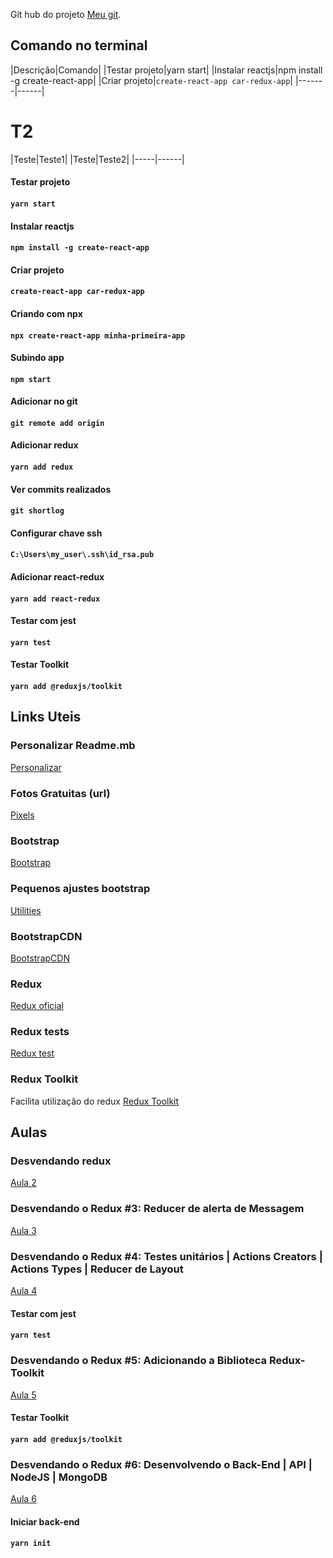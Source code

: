 Git hub do projeto [Meu git](https://github.com/ederpbj/car-redux-app).

## Comando no terminal
|Descrição|Comando|
|Testar projeto|yarn start|
|Instalar reactjs|npm install -g create-react-app|
|Criar projeto|`create-react-app car-redux-app`|
|-------|------|

# T2

|Teste|Teste1|
|Teste|Teste2|
|-----|------|

#### Testar projeto
#### `yarn start`

#### Instalar reactjs
#### `npm install -g create-react-app`

#### Criar projeto
#### `create-react-app car-redux-app`

#### Criando com npx
#### `npx create-react-app minha-primeira-app`

#### Subindo app
#### `npm start`

#### Adicionar no git
#### `git remote add origin`

#### Adicionar redux
#### `yarn add redux`

#### Ver commits realizados
#### `git shortlog`

#### Configurar chave ssh
#### `C:\Users\my_user\.ssh\id_rsa.pub`

#### Adicionar react-redux
#### `yarn add react-redux`

#### Testar com jest
#### `yarn test`

#### Testar Toolkit
#### `yarn add @reduxjs/toolkit`

## Links Uteis 


### Personalizar Readme.mb
[Personalizar](https://medium.com/@raullesteves/github-como-fazer-um-readme-md-bonit%C3%A3o-c85c8f154f8)

### Fotos Gratuitas (url)
[Pixels](https://www.pexels.com/pt-br/)

### Bootstrap
[Bootstrap](https://getbootstrap.com/docs/4.4/getting-started/introduction/)

### Pequenos ajustes bootstrap
[Utilities](https://getbootstrap.com/docs/4.4/utilities/borders/)

### BootstrapCDN
[BootstrapCDN](https://www.bootstrapcdn.com/bootswatch/)

### Redux
[Redux oficial](https://redux.js.org/)

### Redux tests
[Redux test](https://redux.js.org/recipes/writing-tests)

### Redux Toolkit
Facilita utilização do redux
[Redux Toolkit](https://redux-toolkit.js.org/)

## Aulas 

### Desvendando redux 
[Aula 2](https://www.youtube.com/watch?v=4LIcojw7484&list=PLK5FPzMuRKlyILd8Jh08M6a1-htpHYzwv&index=2&ab_channel=WashingtonDeveloper)

### Desvendando o Redux #3: Reducer de alerta de Messagem
[Aula 3](https://www.youtube.com/watch?v=q0cca7fcpJ0&list=PLK5FPzMuRKlyILd8Jh08M6a1-htpHYzwv&index=3&ab_channel=WashingtonDeveloper)

### Desvendando o Redux #4: Testes unitários | Actions Creators | Actions Types | Reducer de Layout
[Aula 4](https://www.youtube.com/watch?v=SpZ3lnT_AbM&list=PLK5FPzMuRKlyILd8Jh08M6a1-htpHYzwv&index=4&ab_channel=WashingtonDeveloper)

#### Testar com jest
#### `yarn test`

### Desvendando o Redux #5: Adicionando a Biblioteca Redux-Toolkit
[Aula 5](https://www.youtube.com/watch?v=QT_nWZwRdLg&list=PLK5FPzMuRKlyILd8Jh08M6a1-htpHYzwv&index=5)

#### Testar Toolkit
#### `yarn add @reduxjs/toolkit`

### Desvendando o Redux #6: Desenvolvendo o Back-End | API | NodeJS | MongoDB
[Aula 6](https://www.youtube.com/watch?v=cYXwh69HXfU&list=PLK5FPzMuRKlyILd8Jh08M6a1-htpHYzwv&index=6&ab_channel=WashingtonDeveloper)

#### Iniciar back-end
#### `yarn init`